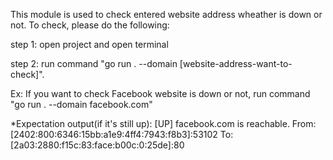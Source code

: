 This module is used to check entered website address wheather is down or not. To check, please do the following:

step 1: open project and open terminal

step 2: run command "go run . --domain [website-address-want-to-check]".

Ex: If you want to check Facebook website is down or not, run command "go run . --domain facebook.com"


*Expectation output(if it's still up): 
[UP] facebook.com is reachable.
 From: [2402:800:6346:15bb:a1e9:4ff4:7943:f8b3]:53102
 To: [2a03:2880:f15c:83:face:b00c:0:25de]:80
